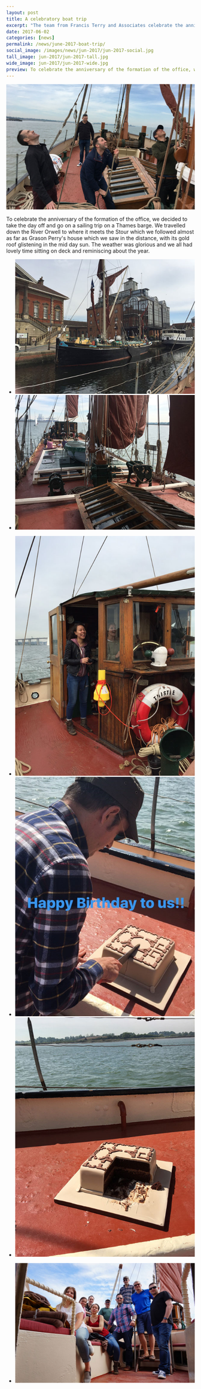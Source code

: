 ```yaml
---
layout: post
title: A celebratory boat trip
excerpt: "The team from Francis Terry and Associates celebrate the anniversary of the formation of the office"
date: 2017-06-02
categories: [news]
permalink: /news/june-2017-boat-trip/
social_image: /images/news/jun-2017/jun-2017-social.jpg
tall_image: jun-2017/jun-2017-tall.jpg
wide_image: jun-2017/jun-2017-wide.jpg
preview: To celebrate the anniversary of the formation of the office, we decided to take the day off and go on a sailing trip on a Thames barge.
---
```


<a class="fancybox" rel="group" href="/images/news/jun-2017/the-boys-getting-involved.jpg" title="The boys getting involved">
	<img src="/images/news/jun-2017/the-boys-getting-involved.jpg" class="featured-image" alt="The boys getting involved">
</a>

<p>
	To celebrate the anniversary of the formation of the office, we decided to take the day off and go on a sailing trip on a Thames barge. We travelled down the River Orwell to where it meets the Stour which we followed almost as far as Grason Perry's house which we saw in the distance, with its gold roof glistening in the mid day sun. The weather was glorious and we all had lovely time sitting on deck and reminiscing about the year.
</p>

<ul class="list">
	<li class="half">
		<a class="fancybox" rel="group" href="/images/news/jun-2017/departing-from-ipswich.jpg" title="Departing from Ipswich">
			<img src="/images/news/jun-2017/thumbs/departing-from-ipswich.jpg" alt="Departing from Ipswich" />
		</a>
	</li>
	<li class="half">
		<a class="fancybox" rel="group" href="/images/news/jun-2017/the-beauty-of-victorian-functionalism.jpg" title="The beauty of Victorian functionalism">
			<img src="/images/news/jun-2017/thumbs/the-beauty-of-victorian-functionalism.jpg" alt="The beauty of Victorian functionalism" />
		</a>
	</li>
</ul>

<ul class="list">
	<li class="third">
		<a class="fancybox" rel="group" href="/images/news/jun-2017/lois-and-bethany-driving.jpg" title="Lois and Bethany driving">
			<img src="/images/news/jun-2017/thumbs/lois-and-bethany-driving.jpg" alt="Lois and Bethany driving" />
		</a>
	</li>
	<li class="third">
		<a class="fancybox" rel="group" href="/images/news/jun-2017/happy-birthday.jpg" title="Happy Birthday!">
			<img src="/images/news/jun-2017/thumbs/happy-birthday.jpg" alt="Happy Birthday!" />
		</a>
	</li>
	<li class="third">
		<a class="fancybox" rel="group" href="/images/news/jun-2017/cake.jpg" title="Office birthday cake, can you guess the house plan?">
			<img src="/images/news/jun-2017/thumbs/cake.jpg" alt="Office birthday cake, can you guess the house plan?" />
		</a>
	</li>
</ul>

<ul class="list">
	<li class="full">
		<a class="fancybox" rel="group" href="/images/news/jun-2017/the-whole-team.jpg" title="The whole team">
			<img src="/images/news/jun-2017/the-whole-team.jpg" alt="The whole team" />
		</a>
	</li>
</ul>